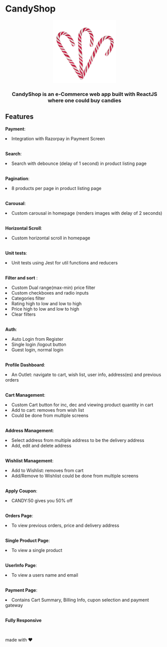 <h1>CandyShop</h1>

<div align="center">

<img alt="candyshop" src="./public/images/github-readme.jpg" width="200px" height="200px" />

<h3>CandyShop is an e-Commerce web app built with ReactJS where one could buy candies</h3>
</div>
<div>

<h2>Features</h2>

<strong>Payment</strong>:
<li>  Integration with Razorpay in Payment Screen</li>
<br>

<strong>Search</strong>:
<li>  Search with debounce (delay of 1 second) in product listing page</li>
<br>

<strong>Pagination</strong>:
<li>  8 products per page in product listing page</li>
<br>

<strong>Carousal</strong>:
<li>  Custom carousal in homepage (renders images with delay of 2 seconds)</li>
<br>

<strong>Horizontal Scroll</strong>:
<li>  Custom horizontal scroll in homepage </li>
<br>

<strong>Unit tests</strong>:
<li> Unit tests using Jest for util functions and reducers</li>
<br>

<strong>Filter and sort</strong> :
<li> Custom Dual range(max-min) price filter</li>
<li>  Custom checkboxes and radio inputs</li>
<li>  Categories filter</li>
<li>  Rating high to low and low to high</li>
<li>  Price high to low and low to high</li>
<li>  Clear filters</li>
<br>

<strong>Auth</strong>:
<li>  Auto Login from Register </li>
<li>  Single login /logout button </li>
<li>  Guest login, normal login </li>
<br>

<strong>Profile Dashboard</strong>:
<li> An Outlet:  navigate to cart, wish list, user info, address(es) and previous orders</li>
<br>

<strong>Cart Management</strong>:
<li> Custom Cart button for inc, dec and viewing product quantity in cart</li>
<li> Add to cart: removes from wish list</li>
<li> Could be done from multiple screens</li>
<br>

<strong>Address Management</strong>:
<li> Select address from multiple address to be the delivery address</li>
<li> Add, edit and delete address</li>
<br>

<strong>Wishlist Management</strong>:
<li> Add to Wishlist: removes from cart</li>
<li> Add/Remove to Wishlist could be done from multiple screens </li>
<br>

<strong>Apply Coupon</strong>:
<li> CANDY:50 gives you 50% off</li>
<br>

<strong>Orders Page</strong>:
<li> To view previous orders, price and delivery address</li>
<br>

<strong>Single Product Page</strong>:
<li> To view a single product</li>
<br>

<strong>UserInfo Page</strong>:
<li> To view a users name and email</li>
<br>

<strong>Payment Page</strong>:
<li> Contains Cart Summary, Billing Info, cupon selection and payment gateway</li>
<br>
 
<strong>Fully Responsive</strong>
<br>

</div>


<br>


made with ❤️

<br>
